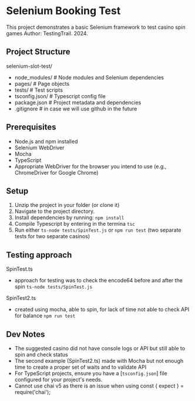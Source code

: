 # Selenium Booking Test

This project demonstrates a basic Selenium framework to test casino spin games
Author: TestingTrail. 2024.

## Project Structure
selenium-slot-test/ 
- node_modules/ # Node modules and Selenium dependencies
- pages/ # Page objects 
- tests/ # Test scripts 
- tsconfig.json/ # Typescript config file
- package.json # Project metadata and dependencies 
- .gitignore # in case we will use github in the future


## Prerequisites

- Node.js and npm installed
- Selenium WebDriver
- Mocha
- TypeScript
- Appropriate WebDriver for the browser you intend to use (e.g., ChromeDriver for Google Chrome)

## Setup

1. Unzip the project in your folder (or clone it)
2. Navigate to the project directory.
3. Install dependencies by running: `npm install`
4. Compile Typescript by entering in the termina `tsc`
5. Run either ```ts-node tests/SpinTest.js``` or ```npm run test``` (two separate tests for two separate casinos)

## Testing approach

SpinTest.ts
- approach for testing was to check the encode64 before and after the spin
```ts-node tests/SpinTest.js```


SpinTest2.ts 
- created using mocha, able to spin, for lack of time not able to check API for balance
```npm run test```

## Dev Notes

- The suggested casino did not have console logs or API but still able to spin and 
check status
- The second example (SpinTest2.ts) made with Mocha but not enough time to create a proper set of waits and to validate API
- For TypeScript projects, ensure you have a [`tsconfig.json`] file configured for your project's needs.
- Cannot use chai v5 as there is an issue when using const { expect } = require('chai');
